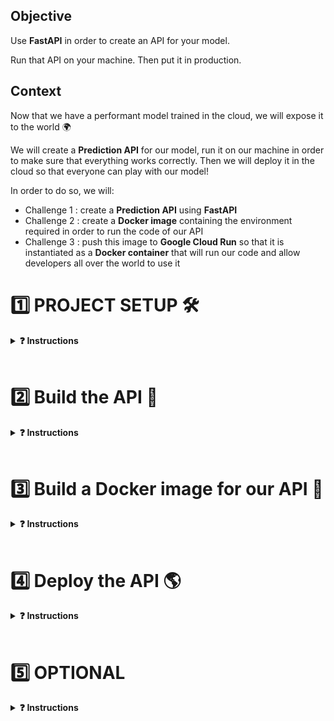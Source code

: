 [//]: # ( challenge tech stack: fastapi uvicorn )

[//]: # ( challenge instructions )

## Objective

Use **FastAPI** in order to create an API for your model.

Run that API on your machine. Then put it in production.

## Context

Now that we have a performant model trained in the cloud, we will expose it to the world 🌍

We will create a **Prediction API** for our model, run it on our machine in order to make sure that everything works correctly. Then we will deploy it in the cloud so that everyone can play with our model!

In order to do so, we will:
- Challenge 1 : create a **Prediction API** using **FastAPI**
- Challenge 2 : create a **Docker image** containing the environment required in order to run the code of our API
- Challenge 3 : push this image to **Google Cloud Run** so that it is instantiated as a **Docker container** that will run our code and allow developers all over the world to use it

# 1️⃣ PROJECT SETUP 🛠

<details>
  <summary markdown='span'><strong>❓ Instructions </strong></summary>

## Environment

Copy your `.env` file from the previous package version:

```bash
cp ~/<user.github_nickname>/{{local_path_to('07-ML-Ops/03-Automate-model-lifecycle/01-Automate-model-lifecycle')}}/.env .env
```

OR

Use the `env.sample` provided, replacing the environment variable values by yours.

## API directory

A new `taxifare/api` directory has been added to the project to contain the code of the API along with 2 new configuration files within the challenge project directory:

```bash
.
├── Dockerfile          # 🎁  NEW Building instructions
├── MANIFEST.in         # 🎁  NEW Config file for production purpose
├── Makefile            # Good old task manager
├── README.md
├── requirements.txt    # All the dependencies you need to run the package
├── setup.py            # Package installer
├── taxifare
│   ├── api             # 🎁  NEW API directory
│   │   ├── __init__.py
│   │   └── fast.py     # 🎁  NEW Where the API lays
│   ├── data_sources    # Data stuff
│   ├── flow            # DAG stuff
│   ├── interface       # Package entry point
│   └── ml_logic        # ML stuff
└── tests
```

Now, have a look at the `requirements.txt`. You can see new comers:

``` bash
# API
fastapi         # API framework
pytz            # Timezones management
uvicorn         # Web server
# tests
httpx           # HTTP client
pytest-asyncio  # Asynchronous I/O support for pytest
```

⚠️ Make sure perform a **clean install** of the package.

<details>
  <summary markdown='span'>❓ How?</summary>

`make reinstall_package` of course 😉

</details>

## Running the API with FastAPI and a Uvicorn server

We provide you with with a FastAPI skeleton in the `fast.py` file.

**💻 Launch the API**

<details>
  <summary markdown='span'>💡 Hint</summary>

You probably need a `uvicorn` web server..., with a 🔥 reloading...

In case you can't find the proper syntax, keep calm and look at your `Makefile`, we provided you with a new task `run_api`.

If you run into an error `Address already in use`, the port `8000` on your local machine might already be used by another application.

You can check this by running `lsof -i :8000`. If the command returns something, then the port `8000` is already in use.

In this case specify another port in the [0, 65535] range in the `run_api` command using the `--port` parameter.
</details>

**❓ How do you consult your running API?**

<details>
  <summary markdown='span'>Answer</summary>

💡 Your API is available on a local port, `8000` probably 👉 [http://localhost:8000](http://localhost:8000).
Go visit it!

</details>

You have probably not seen much.

**❓ Which endpoints are available?**

<details>
  <summary markdown='span'>Answer</summary>

There is only one endpoint _partially_ implemented at the moment, the root endpoint `/`.
The unimplemented root page is a little raw, remember you can always find more info on the API using the swagger endpoint 👉 [http://localhost:8000/docs](http://localhost:8000/docs)

</details>

</details>

<br>

# 2️⃣  Build the API 📡

<details>
  <summary markdown='span'><strong>❓ Instructions </strong></summary>
An API is defined by its specifications. E.g. [GitHub repositories API](https://docs.github.com/en/rest/repos/repos). You will find below the API specifications you need to implement.

## Specifications

### Root

- GET `/`
- Response
Status: 200
```json
{
    'greeting': 'Hello'
}
```

**💻 Implement the Root endpoint `/`**

**👀 Look at your browser 👉 [http://localhost:8000](http://localhost:8000)**

**🐛 Inspect the server logs and add some `breakpoint()` to debug**

Once and _only once_ your API responds as required:
**🧪 Test your implementation with `make test_api_root`**

**🚀 Commit and push your code!**

### Prediction

- GET `/predict`
- Query parameters

| Name | Type | Sample |
|---|---|---|
| pickup_datetime | DateTime |  `2013-07-06 17:18:00` |
| pickup_longitude | float |  `-73.950655` |
| pickup_latitude | float |  `40.783282` |
| dropoff_longitude | float |  `-73.950655` |
| dropoff_latitude | float |  `40.783282` |
| passenger_count | int |  `2` |

- Response `Status 200`
- Code sample
```bash
GET http://localhost:8000/predict?pickup_datetime=2013-07-06 17:18:00&pickup_longitude=-73.950655&pickup_latitude=40.783282&dropoff_longitude=-73.984365&dropoff_latitude=40.769802&passenger_count=2
```
Example response:
```json
{
    'fare_amount': 5.93
}
```

**❓ How would you proceed to implement the `/predict` endpoint? 💬 Discuss with your buddy.**


<details>
  <summary markdown='span'>💡 Hints</summary>

Ask yourselves the following questions:
- How should we handle the query parameters?
- How can we re-use the `taxifare` model package in the most lightweight way ?
- How should we build `X_pred`? What does it look like?
- How to render the correct response?
</details>

<details>
  <summary markdown='span'>⚙️ Configuration</summary>

Have you put a trained model in _Production_ in MLflow? If not, you can use the following configuration, which already has a saved model:

    ``` bash
    MODEL_TARGET=mlflow
    MLFLOW_TRACKING_URI=https://mlflow.lewagon.ai
    MLFLOW_EXPERIMENT=taxifare_experiment_krokrob
    MLFLOW_MODEL_NAME=taxifare_krokrob
    ```

</details>

<details>
  <summary markdown='span'>🍔 Food for thought</summary>

1. Investigate the data types of the query parameters, you may need to convert them into the types the model requires.
2. It's more convenient to re-use the methods available in the `taxifare/ml_logic` package rather than the main routes in `taxifare/interface`. Always load the minimal amount of code!
3. In order to make a prediction with the trained model, you must provide a valid `X_pred` but the `key` is missing!
4. FastAPI can only render data type from the [Python Standard Library](https://docs.python.org/3.8/library/stdtypes.html), you may need to convert `y_pred` to match this requirement

</details>

**👀 Inspect your browser response 👉 [http://localhost:8000/predict?pickup_datetime=2013-07-06%2017:18:00&pickup_longitude=-73.950655&pickup_latitude=40.783282&dropoff_longitude=-73.984365&dropoff_latitude=40.769802&passenger_count=2](http://localhost:8000/predict?pickup_datetime=2013-07-06%2017:18:00&pickup_longitude=-73.950655&pickup_latitude=40.783282&dropoff_longitude=-73.984365&dropoff_latitude=40.769802&passenger_count=2)**

**👀 Inspect the server logs while you query the endpoint**

Once and _only once_ your API responds as required:
**🧪 Test your implementation with `make test_api_predict`**

👏 Congrats, you build your first ML predictive API!


### ⚡️ Faster predictions

Did you notice your prediction were a bit slow? Why?

The answer is in visible in your logs!

We want to avoid loading the heavy deep-learning model from MLflow at each GET request! The trick is to load the model in memory at app startup and store it in a global variable in `app.state`, which is kept in memory and accessible across all routes instantly!

This will prove very usefull for demo days!

<details>
  <summary markdown='span'>⚡️ like this ⚡️ </summary>

```python
app = FastAPI()
app.state.model = ...

@app.get("/predict")
...
app.state.model.predict(...)
```

</details>



</details>

<br>

# 3️⃣ Build a Docker image for our API 🐳

<details>
  <summary markdown='span'><strong>❓ Instructions </strong></summary>

We now have a working **predictive API** which can be queried from our local machine.

We want to make it available to the world. In order to do that, the first step is to create a **Docker image** that contains the environment required to run the API and make it run _locally_ on Docker.

**❓ What are the 3 steps to run the API on Docker?**

<details>
  <summary markdown='span'>Answer</summary>

1. **Create** a `Dockerfile` containing the the instructions to build the API
1. **Build** the image locally on Docker
1. **Run** the API on Docker locally to check it is responding as required

</details>

## Setup

You need Docker daemon to run on your machine so you  will be able to build and run the image locally.

**💻 Launch Docker daemon**

<details>
  <summary markdown='span'>MacOSX</summary>

Launch the Docker Desktop app, you should see a whale in your menu bar.

<a href="https://wagon-public-datasets.s3.amazonaws.com/data-science-images/DE/macos-docker-desktop-running.png" target="_blank"><img src="https://wagon-public-datasets.s3.amazonaws.com/data-science-images/DE/macos-docker-desktop-running.png" width="150" alt="verify that Docker Desktop is running"></a>

</details>

<details>
  <summary markdown='span'>Windows WSL2 & Ubuntu</summary>

Launch the Docker app.

<a href="https://wagon-public-datasets.s3.amazonaws.com/data-science-images/DE/windows-docker-app.png" target="_blank"><img src="https://wagon-public-datasets.s3.amazonaws.com/data-science-images/DE/windows-docker-app.png" width="150" alt="verify that Docker Desktop is running"></a>

</details>

**✅ Check Docker daemon is up and running with `docker info` in your terminal**

A nice stack of logs should print:
<a href="https://github.com/lewagon/data-setup/raw/master/images/docker_info.png" target="_blank"><img src='https://github.com/lewagon/data-setup/raw/master/images/docker_info.png' width=150></a>


## `Dockerfile`

As a reminder, here is the project directory structure:

```bash
.
├── Dockerfile          # 👉 Building instructions
├── MANIFEST.in         # 🆕 Config file for production purpose
├── Makefile            # Good old task manager
├── README.md           # Package documentation
├── requirements.txt    # All the dependencies you need to run the package
├── setup.py            # Package installer
├── taxifare
│   ├── api             # ✅ API directory
│   │   ├── __init__.py
│   │   └── fast.py     # ✅ Where the API lays
│   ├── data_sources    # Data stuff
│   ├── flow            # DAG stuff
│   ├── interface       # Package entry point
│   └── ml_logic        # ML logic
└── tests               # Your favorite 🍔
```

**❓ What are the key ingredients a `Dockerfile` needs to cook a delicious Docker image?**

<details>
  <summary markdown='span'>Answer</summary>

Here the most common instructions of good `Dockerfile`:
- `FROM`: select a base image for our image (the environment in which we will run our code), this is usually the first instruction
- `COPY`: copy files and directories inside of our image (our package and the associated files for example)
- `RUN`: execute a command **inside** of the image being built (for example, install the package dependencies)
- `CMD`: execute the **main** command that will be executed when we run our **Docker image**. There can be only one `CMD` instruction inside of a `Dockerfile`. It is usually the last instruction

</details>

**❓ What should the base image contain to build our image on top of it?**

<details>
  <summary markdown='span'>💡 Hints</summary>

You can start from a raw linux (Ubuntu) image, but then you'll have to install python, and pip, before installing taxifare!

OR

You can choose an image with Python (and pip) already installed ! (recommended) ✅

</details>

**💻 Write the instructions needed to build the API image in the `Dockerfile` with the following specifications:**

- ✅ it should contain the same Python version of your virtual env
- ✅ it should contain the necessary directories from the `/taxifare` directory to allow the API to run
- ✅ it should contain the dependencies list
- ✅ the API depencies should be installed
- ✅ the web server should be launched when the container is started from the image
- ✅ the web server should listen to the HTTP requests coming from outside the container (cf `host` parameter)
- ✅ the web server should be able listen to a specific port defined by an environment variable `$PORT` (cf `port` parameter)

<details>
  <summary markdown='span'>⚡️ Kickstart pack</summary>

Here is the skeleton of the `Dockerfile`:

  ```Dockerfile
  FROM image
  COPY taxifare
  COPY dependencies
  RUN install dependencies
  CMD launch API web server
  ```

</details>

<details>
  <summary markdown='span'><strong>🚨 Apple Silicon users</strong>, expand me and read carefully</summary>

You will not be able to test your container locally with the tensorflow package since the current version does not install properly on _Apple Silicon_ machines.

The solution is to use one image to test your code locally and another one to push your code to production.

👉 Refer to the commands in the `Dockerfile_silicon` file in order to build and test your **local image** and build and deploy to production your **production image**
</details>



**❓ How would you check if the `Dockerfile` instructions will execute what you wanted?**

<details>
  <summary markdown='span'>Answer</summary>

You can't at this point! 😁 You need to build the image and check if it contains everything required to run the API. Go to the next section: Build the API image.
</details>

## Build the API image

Now is the time to **build** the API image on Docker so you can check if it satisfies the requirements and be able to run it on Docker.

**❓ How do you build an image with Docker?**

<details>
  <summary markdown='span'>⚙️ Configuration</summary>

You may add a variable to your project configuration for the docker image name. You will be able to reuse it in the `docker` commands:

``` bash
IMAGE=image-name
```
</details>

<details>
  <summary markdown='span'>Answer</summary>

Make sure you are in the directory of the `Dockefile` then:

```bash
docker build --tag=$IMAGE .
```
</details>

**💻 Choose a meaningful name for the API image then build it**

Once built, the image should be visible in the list of images built with the following command:

``` bash
docker images
```

<img src='https://wagon-public-datasets.s3.amazonaws.com/data-science-images/07-ML-OPS/docker_images.png'>

**🕵️‍♀️ The image you are looking for does not appear in the list? Ask for help 🙋‍♂️**

## Check the API image

Now the image is built let's check it satisfies the specifications to run the predictive API. Docker comes with a handy command to **interactively** communicate with the shell of the image:

``` bash
docker run -it -e PORT=8000 -p 8000:8000 $IMAGE sh
```

<details>
  <summary markdown='span'>🤖 Decrypt</summary>

- `docker run $IMAGE` run the image
- `-it` enable the interactive mode
- `-e PORT=8000` specify the environment variable `$PORT` the image should listen to
- `sh` launch a shell console
</details>

A shell console should open, you are inside the image 👏.

**💻 Check the image is correctly set up:**

- ✅ The python version is the same as your virtual env
- ✅ Presence of the `/taxifare` directory
- ✅ Presence of the `requirements.txt`
- ✅ The dependencies are all installed

<details>
  <summary markdown='span'>🙈 Solution</summary>

- `python --version` to check the Python version
- `ls` to check the presence of the files and directories
- `pip list` to check the requirements are installed
</details>

Exit the terminal and stop the container at any moment with:

``` bash
exit
```

**✅ ❌ All good? If something is missing, you  would probably need to fix your `Dockerfile` and re-build the image again**

## Run the API image

In the previous section you learned how to interact with the image shell. Now is the time to run the predictive API image and
test if the API responds as it should.

**💻 Run the image**

<details>
  <summary markdown='span'>💡 Hints</summary>

You should probably remove the interactivity mode and forget the `sh` command... Read below if you're stuck!
</details>

**😱 It is probably crashing with errors involving environment variables**

**❓ What is the difference between your local environment and image environment? 💬 Discuss with your buddy.**

<details>
  <summary markdown='span'>Answer</summary>

There is **no** `.env` in the image!!! The image has **no** access to the environment variables 😈
</details>

**💻 Using the `docker run --help` documentation, adapt the run command so the `.env` is sent to the image**

<details>
  <summary markdown='span'>🙈 Solution</summary>

The `--env-file` parameter to the rescue!

```bash
docker run -e PORT=8000 -p 8000:8000 --env-file path/to/.env $IMAGE
```
</details>

**❓ How would check the image runs correctly?**

<details>
  <summary markdown='span'>💡 Hints</summary>

The API should respond in your browser, go visit it!

Also you can check if the image runs with `docker ps` in a new terminal

</details>

It's Alive! 😱 🎉

**👀 Inspect your browser response 👉 [http://localhost:8000/predict?pickup_datetime=2013-07-06%2017:18:00&pickup_longitude=-73.950655&pickup_latitude=40.783282&dropoff_longitude=-73.984365&dropoff_latitude=40.769802&passenger_count=2](http://localhost:8000/predict?pickup_datetime=2013-07-06%2017:18:00&pickup_longitude=-73.950655&pickup_latitude=40.783282&dropoff_longitude=-73.984365&dropoff_latitude=40.769802&passenger_count=2)**

**🛑 You can stop your container with `docker container stop <CONTAINER_ID>**

**👏 Congrats, you build your first ML predictive API inside a Docker container!**


</details>

<br>

# 4️⃣ Deploy the API 🌎

<details>
  <summary markdown='span'><strong>❓ Instructions </strong></summary>

Now we have built a **predictive API** Docker image that we are able to run on our local machine, we are 2 steps away from deploying:
- Push the **Docker image** to **Google Container Registry**
- Deploy the image on **Google Cloud Run** so that it gets instantiated into a **Docker container**

## Lightweight image

As a responsible ML Engineer, you know the size of an image is important when it comes to production. Depending the choice of the base image you used in your `Dockerfile`, the API image could be huge:
- `python:3.8.12-buster` 👉 `3.9GB`
- `python:3.8.12-slim`   👉 `3.1GB`
- `python:3.8.12-alpine` 👉 `3.1GB`

**❓ What is the heaviest requirement used by your API?**

<details>
  <summary markdown='span'>Answer</summary>

No doubt it is `tensorflow` with 1.1GB! You need to find a base image that is optimized for it.
</details>

**📝 Change your base image**

You may want to use a [tensorflow docker image](https://hub.docker.com/r/tensorflow/tensorflow) and don't forget to remove `tensorflow` from the `requirements.txt` on your container

- 💻 Build and run a lightweight local image of your API
- ✅ Make sure the API is still up and running
- 👀 Inspect the space saved with `docker images` and feel happy

## Push our prediction API image to Google Container Registry

**❓ What is the purpose of Google Container Registry ?**

<details>
  <summary markdown='span'>Answer</summary>

**Google Container Registry** is a service storing Docker images on the cloud with the purpose of allowing **Cloud Run** or **Kubernetes Engine** to serve them.

It is in a way similar to **GitHub** allowing you to store your git repositories in the cloud (except for the lack of a dedicated user interface and additional services such as `forks` and `pull requests`).

</details>

### Setup

First, let's make sure to enable [Google Container Registry API](https://console.cloud.google.com/flows/enableapi?apiid=containerregistry.googleapis.com&redirect=https://cloud.google.com/container-registry/docs/quickstart) for your project in GCP.

Once this is done, let's allow the `docker` command to push an image to GCP.

``` bash
gcloud auth configure-docker
```

### Build and push the image on GCR

Now we are going to build our image again. This should be pretty fast since Docker is pretty smart and is going to reuse all the building blocks used previously in order to build the prediction API image.

Add a `GCR_MULTI_REGION` variable to your project configuration and set it to `eu.gcr.io`.

``` bash
docker build -t $GCR_MULTI_REGION/$PROJECT/$IMAGE .
```

Again, let's make sure that our image runs correctly, so that we avoid spending the time on pushing an image that is not working to the cloud.

``` bash
docker run -e PORT=8000 -p 8000:8000 --env-file path/to/.env $GCR_MULTI_REGION/$PROJECT/$IMAGE
```
Visit [http://localhost:8000/](http://localhost:8000/) and check the API is running as expected.

We can now push our image to Google Container Registry.

``` bash
docker push $GCR_MULTI_REGION/$PROJECT/$IMAGE
```

The image should be visible in the GCP console [here](https://console.cloud.google.com/gcr/).

## Deploy the Container Registry image to Google Cloud Run

Add a `MEMORY` variable to your project configuration and set it to `2Gi`.

👉 This will allow your container to run with **2GB** of memory

**❓ How does Cloud Run know the value of the environment variables to pass to your container? 💬 Discuss with your buddy.**

<details>
  <summary markdown='span'>Answer</summary>

It does not. You need to provide a list of environment variables to your container when you deploy it 😈

</details>

**💻 Using the `gcloud run deploy --help` documentation, identify a parameter allowing to pass environment variables to your container on deployment**

<details>
  <summary markdown='span'>🙈 Solution</summary>

The `--env-vars-file` is the correct one!

```bash
gcloud run deploy --env-vars-file .env.yaml
```

Tough luck, the `--env-vars-file` parameter takes as input the name of a `yaml` file containing the list of environment variables to pass to the container.

</details>

**💻 Create a `.env.yaml` file containing the list of environment variables to pass to your container**

You can use the provided `.env.sample.yaml` file as a source for the syntax (do not forget to update the value of the parameters).

<details>
  <summary markdown='span'>🙈 Solution</summary>

Create a new `.env.yaml` file containing the values of your `.env` file in the `yaml` format:

``` yaml
DATASET_SIZE: 10k
VALIDATION_DATASET_SIZE: 10k
CHUNK_SIZE: "2000"
```

👉 All values should be strings

</details>

**❓ What is the purpose of Cloud Run?**

<details>
  <summary markdown='span'>Answer</summary>

Cloud Run will instantiate the image into a container and run the `CMD` instruction inside of the `Dockerfile` of the image. This last step will start the `uvicorn` server serving our **predictive API** to the world 🌍

</details>

Let's run one last command 🤞

``` bash
gcloud run deploy --image $GCR_MULTI_REGION/$PROJECT/$IMAGE --memory $MEMORY --region $REGION --env-vars-file .env.yaml
```

After confirmation, you should see a similar output indicating that the service is live 🎉

```bash
Service name (wagon-data-tpl-image):
Allow unauthenticated invocations to [wagon-data-tpl-image] (y/N)?  y

Deploying container to Cloud Run service [wagon-data-tpl-image] in project [le-wagon-data] region [europe-west1]
✓ Deploying new service... Done.
  ✓ Creating Revision... Revision deployment finished. Waiting for health check to begin.
  ✓ Routing traffic...
  ✓ Setting IAM Policy...
Done.
Service [wagon-data-tpl-image] revision [wagon-data-tpl-image-00001-kup] has been deployed and is serving 100 percent of traffic.
Service URL: https://wagon-data-tpl-image-xi54eseqrq-ew.a.run.app
```

Any developer in the world 🌍 is now able to browse to the deployed url and make a prediction using the API 🤖!

⚠️ Keep in mind that you pay for the service as long as it is up 💸

<details>
  <summary markdown='span'>Hint</summary>

You can look for the running instances using:

``` bash
gcloud compute instances list
```

You can shutdown your instance with:

``` bash
gcloud compute instances stop $INSTANCE
```

</details>

**👏 Congrats, you deployed your first ML predictive API!**

## Once you are done with Docker...

You may stop (or kill) the image...

``` bash
docker stop 152e5b79177b  # ⚠️ use the correct CONTAINER ID
docker kill 152e5b79177b  # ☢️ only if the image refuses to stop (did someone create an ∞ loop?)
```
Remember to stop the Docker daemon in order to free resources on your machine once you are done using it...

<details>
  <summary markdown='span'>MacOSX</summary>

Stop the `Docker.app` with **Quit Docker Desktop** in the menu bar.
</details>

<details>
  <summary markdown='span'>Windows WSL2/Ubuntu</summary>

Stop the Docker app.
</details>

</details>

<br>

# 5️⃣ OPTIONAL

<details>
  <summary markdown='span'><strong>❓ Instructions </strong></summary>

## 1) Create a /POST request to be able to return batch predictions

Let's look at our `/GET` route format

```bash
http://localhost:8000/predict?pickup_datetime=2014-07-06&19:18:00&pickup_longitude=-73.950655&pickup_latitude=40.783282&dropoff_longitude=-73.984365&dropoff_latitude=40.769802&passenger_count=2
```

🤯 How would you send a prediction request for 1000 rows at once?

The url query string (everything after `?` in the url above) is not adapted to send large volume of data.

### Welcome to `/POST` HTTP requests

- Your goal is to be able to send a batch of 1000 new predictions at once!
- Try to read more about post in [fast api docs](https://fastapi.tiangolo.com/tutorial/body/#request-body-path-query-parameters) and implement it on your package

## 2) Read about sending images 📸 via /POST requests to CNN models...

In anticipation to your demo-day, you might be wondering how to send unstructured data like images (or videos, or sounds etc...) to your deep-learning model in prod.


👉 Bookmark [Le Wagon - data-template](https://github.com/lewagon/data-templates) and try to understand & reproduce the project boilerplate called "[sending-images-streamlit-fastapi](https://github.com/lewagon/data-templates/tree/main/project-boilerplates/sending-images-streamlit-fastapi)"


</details>
